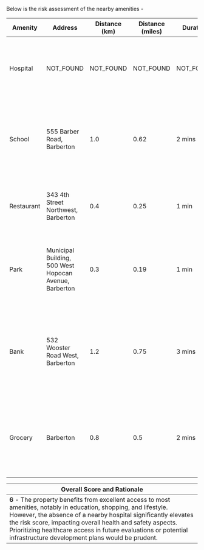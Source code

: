 Below is the risk assessment of the nearby amenities -

| Amenity    | Address                                                | Distance (km) | Distance (miles) | Duration | Risk Score | Rationale                                                                                     |
|------------|--------------------------------------------------------|---------------|------------------|----------|------------|----------------------------------------------------------------------------------------------|
| Hospital   | NOT_FOUND                                              | NOT_FOUND     | NOT_FOUND        | NOT_FOUND| 10         | The absence of a hospital nearby poses a high risk, especially in emergencies and impacts health safety. |
| School     | 555 Barber Road, Barberton                            | 1.0           | 0.62             | 2 mins   | 3          | The close proximity of a school is advantageous for families, reducing commute time for education needs. |
| Restaurant | 343 4th Street Northwest, Barberton                    | 0.4           | 0.25             | 1 min    | 2          | Very close dining options enhance lifestyle convenience, representing a low risk.                        |
| Park       | Municipal Building, 500 West Hopocan Avenue, Barberton | 0.3           | 0.19             | 1 min    | 2          | Nearby green space provides recreational advantages and contributes to a healthier lifestyle.           |
| Bank       | 532 Wooster Road West, Barberton                       | 1.2           | 0.75             | 3 mins   | 4          | A nearby bank is a moderate risk score, offering financial convenience but warranting consideration for potential traffic. |
| Grocery    | Barberton                                              | 0.8           | 0.5              | 2 mins   | 3          | A nearby grocery store facilitates easy access to daily necessities, lowering living convenience risks. |

| **Overall Score and Rationale**                                                                                      |
|----------------------------------------------------------------------------------------------------------------------|
| **6** - The property benefits from excellent access to most amenities, notably in education, shopping, and lifestyle. However, the absence of a nearby hospital significantly elevates the risk score, impacting overall health and safety aspects. Prioritizing healthcare access in future evaluations or potential infrastructure development plans would be prudent. |